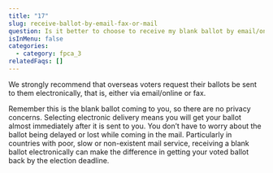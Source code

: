 ```yaml
---
title: "17"
slug: receive-ballot-by-email-fax-or-mail
question: Is it better to choose to receive my blank ballot by email/online, fax or mail?
isInMenu: false
categories:
  - category: fpca_3
relatedFaqs: []
---
```

We strongly recommend that overseas voters request their ballots be sent to them electronically, that is, either via email/online or fax. 

Remember this is the blank ballot coming to you, so there are no privacy concerns. Selecting electronic delivery means you will get your ballot almost immediately after it is sent to you. You don’t have to worry about the ballot being delayed or lost while coming in the mail. Particularly in countries with poor, slow or non-existent mail service, receiving a blank ballot electronically can make the difference in getting your voted ballot back by the election deadline.
